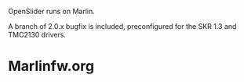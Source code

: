 OpenSlider runs on Marlin.

A branch of 2.0.x bugfix is included, preconfigured for the SKR 1.3 and TMC2130 drivers.

# Marlinfw.org
